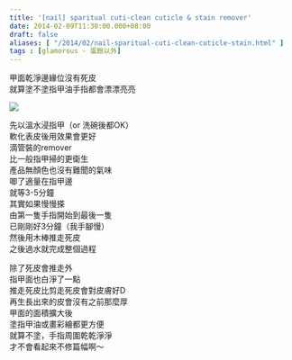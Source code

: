 ```yaml
---
title: '[nail] sparitual cuti-clean cuticle & stain remover'
date: 2014-02-09T11:30:00.000+08:00
draft: false
aliases: [ "/2014/02/nail-sparitual-cuti-clean-cuticle-stain.html" ]
tags : [glamorous - 蛋臉以外]
---
```


甲面乾淨邊緣位沒有死皮  
就算塗不塗指甲油手指都會漂漂亮亮  

![](/images/sparitual.jpg)

先以溫水浸指甲（or 洗碗後都OK）  
軟化表皮後用效果會更好  
滴管裝的remover  
比一般指甲掃的更衛生  
產品無顏色也沒有難聞的氣味  
唧了適量在指甲邊  
就等3-5分鐘  
其實如果慢慢搽  
由第一隻手指開始到最後一隻  
已剛剛好3分鐘（我手腳慢）  
然後用木棒推走死皮  
之後過水就完成整個過程  
  
除了死皮會推走外  
指甲面也白淨了一點  
推走死皮比剪走死皮會對皮膚好D  
再生長出來的皮會沒有之前那麼厚  
甲面的面積擴大後  
塗指甲油或畫彩繪都更方便  
就算不塗，手指周圍乾乾淨淨  
才不會看起來不修篇幅啊～
